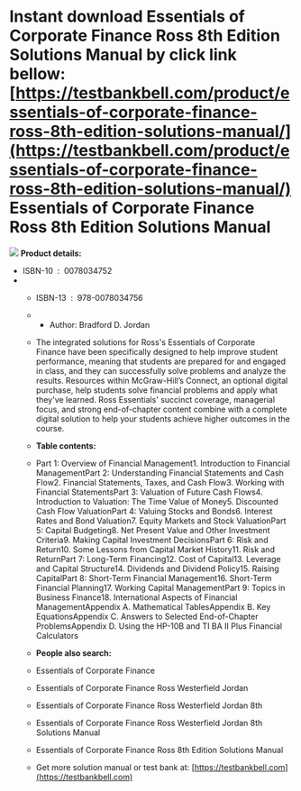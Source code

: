 Instant download **Essentials of Corporate Finance Ross 8th Edition Solutions Manual** by click link bellow:  
[https://testbankbell.com/product/essentials-of-corporate-finance-ross-8th-edition-solutions-manual/](https://testbankbell.com/product/essentials-of-corporate-finance-ross-8th-edition-solutions-manual/)  
Essentials of Corporate Finance Ross 8th Edition Solutions Manual
=================================================================


![](https://testbankbell.com/wp-content/uploads/2023/05/essentials-of-corporate-finance-ross-westerfield-jordan-8th-sm.jpg)
**Product details:**
* ISBN-10 ‏ : ‎ 0078034752
* * ISBN-13 ‏ : ‎ 978-0078034756
  * * Author: Bradford D. Jordan
   
  * The integrated solutions for Ross's Essentials of Corporate Finance have been specifically designed to help improve student performance, meaning that students are prepared for and engaged in class, and they can successfully solve problems and analyze the results. Resources within McGraw-Hill’s Connect, an optional digital purchase, help students solve financial problems and apply what they've learned. Ross Essentials' succinct coverage, managerial focus, and strong end-of-chapter content combine with a complete digital solution to help your students achieve higher outcomes in the course.
 
  * **Table contents:**
  * Part 1: Overview of Financial Management1. Introduction to Financial ManagementPart 2: Understanding Financial Statements and Cash Flow2. Financial Statements, Taxes, and Cash Flow3. Working with Financial StatementsPart 3: Valuation of Future Cash Flows4. Introduction to Valuation: The Time Value of Money5. Discounted Cash Flow ValuationPart 4: Valuing Stocks and Bonds6. Interest Rates and Bond Valuation7. Equity Markets and Stock ValuationPart 5: Capital Budgeting8. Net Present Value and Other Investment Criteria9. Making Capital Investment DecisionsPart 6: Risk and Return10. Some Lessons from Capital Market History11. Risk and ReturnPart 7: Long-Term Financing12. Cost of Capital13. Leverage and Capital Structure14. Dividends and Dividend Policy15. Raising CapitalPart 8: Short-Term Financial Management16. Short-Term Financial Planning17. Working Capital ManagementPart 9: Topics in Business Finance18. International Aspects of Financial ManagementAppendix A. Mathematical TablesAppendix B. Key EquationsAppendix C. Answers to Selected End-of-Chapter ProblemsAppendix D. Using the HP-10B and TI BA II Plus Financial Calculators
 
  * **People also search:**
 
  * Essentials of Corporate Finance
  * Essentials of Corporate Finance Ross Westerfield Jordan
  * Essentials of Corporate Finance Ross Westerfield Jordan 8th
  * Essentials of Corporate Finance Ross Westerfield Jordan 8th Solutions Manual
  * Essentials of Corporate Finance Ross 8th Edition Solutions Manual
  *  Get more solution manual or test bank at: [https://testbankbell.com](https://testbankbell.com)
